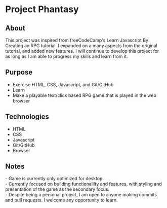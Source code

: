<h1>Project Phantasy</h1>
<h2>About</h2>
<p>
  This project was inspired from freeCodeCamp's Learn Javascript By Creating an RPG tutorial. I expanded on a many aspects from the original tutorial, and added new features. 
  I will continue to develop this project for as long as I am able to progress my skills and learn from it. 
</p>

<h2>Purpose</h2>
<ul>
  <li>Exercise HTML, CSS, Javascript, and Git/GitHub</li>
  <li>Learn</li>
  <li>Make a playable text/click based RPG game that is played in the web browser</li>
</ul>

<h2>Technologies</h2>
<ul>
<li>HTML</li>
<li>CSS</li>
<li>Javascript</li>
<li>Git/GitHub</li>
<li>Browser</li>
</ul>

<h2>Notes</h2>
<p>
  - Game is currently only optimized for desktop. <br>
  - Currently focused on building functionalilty and features, with styling and presentation of the game as the secondary focus. <br>
  - Despite being a personal project, I am open to anyone making commits and pull requests. I welcome any opportunity to learn. <br>
</p>
